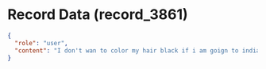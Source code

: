 # Record Data (record_3861)

```json
{
  "role": "user",
  "content": "I don't wan to color my hair black if i am goign to india should i do it? should i wear some head gear? i use brown color and blond highlights. how do i go back to india? \n"
}
```
